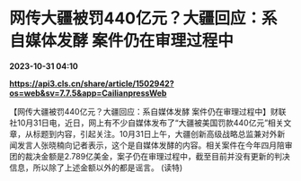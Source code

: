 # 网传大疆被罚440亿元？大疆回应：系自媒体发酵 案件仍在审理过程中

**2023-10-31 04:10**

**https://api3.cls.cn/share/article/1502942?os=web&sv=7.7.5&app=CailianpressWeb**

【网传大疆被罚440亿元？大疆回应：系自媒体发酵 案件仍在审理过程中】财联社10月31日电，近日，网上有不少自媒体发布了“大疆被美国罚款440亿元”相关文章，从标题到内容，引起关注。10月31日上午，大疆创新高级战略总监兼对外新闻发言人张晓楠向记者表示，这个是自媒体发酵的内容。相关案件在今年四月陪审团的裁决金额是2.789亿美金，案子仍在审理过程中，截至目前并没有更新的判决信息，所以除了上述金额以外的都是谣言。 (读特)